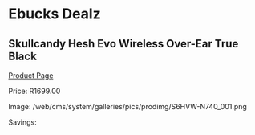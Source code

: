 
# Ebucks Dealz
## Skullcandy Hesh Evo Wireless Over-Ear True Black
[Product Page](https://www.ebucks.com/web/shop/productSelected.do?prodId=1179024015&catId=1048640943)

Price: R1699.00

Image: /web/cms/system/galleries/pics/prodimg/S6HVW-N740_001.png

Savings: 


	